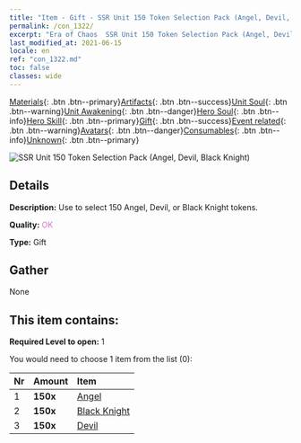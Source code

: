 ```yaml
---
title: "Item - Gift - SSR Unit 150 Token Selection Pack (Angel, Devil, Black Knight)"
permalink: /con_1322/
excerpt: "Era of Chaos  SSR Unit 150 Token Selection Pack (Angel, Devil, Black Knight)"
last_modified_at: 2021-06-15
locale: en
ref: "con_1322.md"
toc: false
classes: wide
---
```

 [Materials](/Items/){: .btn .btn--primary}[Artifacts](/Items/Artifacts/){: .btn .btn--success}[Unit Soul](/Items/UnitSoul/){: .btn .btn--warning}[Unit Awakening](/Items/UnitAwakening/){: .btn .btn--danger}[Hero Soul](/Items/HeroSoul/){: .btn .btn--info}[Hero Skill](/Items/HeroSkill/){: .btn .btn--primary}[Gift](/Items/Gift/){: .btn .btn--success}[Event related](/Items/Events/){: .btn .btn--warning}[Avatars](/Items/Avatars/){: .btn .btn--danger}[Consumables](/Items/Consumables/){: .btn .btn--info}[Unknown](/Items/Unknown/){: .btn .btn--primary}

 ![SSR Unit 150 Token Selection Pack (Angel, Devil, Black Knight)](/images/t/i_907374.png)

## Details
 **Description:** Use to select 150 Angel, Devil, or Black Knight tokens.

 **Quality:** <span style="color: #DA70D6">OK</span>

 **Type:** Gift

## Gather

  None

## This item contains:

 **Required Level to open:** 1

 You would need to choose 1 item from the list (0):

  | Nr | Amount |     Item    |
  |:---|:-------|:------------|
  | 1 |  **150x** | [Angel](/Items/unt_196/) |  | 
  | 2 |  **150x** | [Black Knight](/Items/unt_213/) |  | 
  | 3 |  **150x** | [Devil](/Items/unt_232/) |  | 
